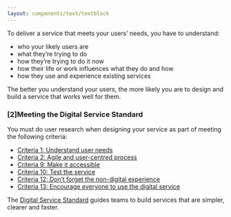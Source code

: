 ```yaml
---
layout: components/text/textblock
---
```


To deliver a service that meets your users’ needs, you have to understand:
- who your likely users are
- what they’re trying to do
- how they’re trying to do it now
- how their life or work influences what they do and how
- how they use and experience existing services

The better you understand your users, the more likely you are to design and build a service that works well for them.

### [2]Meeting the Digital Service Standard

You must do user research when designing your service as part of meeting the following criteria:
- [Criteria 1: Understand user needs](https://www.dta.gov.au/standard/1-user-needs/)
- [Criteria 2: Agile and user-centred process](https://www.dta.gov.au/standard/2-multidisciplinary-team/)
- [Criteria 9: Make it accessible](https://www.dta.gov.au/standard/9-make-it-accessible/)
- [Criteria 10: Test the service](https://www.dta.gov.au/standard/2-multidisciplinary-team/)
- [Criteria 12: Don’t forget the non-digital experience](https://www.dta.gov.au/standard/12-non-digital-experience/)
- [Criteria 13: Encourage everyone to use the digital service](https://www.dta.gov.au/standard/13-encourage-use-of-the-digital-service/)

The [Digital Service Standard](https://www.dta.gov.au/standard/) guides teams to build services that are simpler, clearer and faster.
